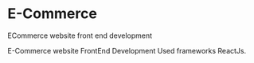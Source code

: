# E-Commerce
ECommerce website front end development

E-Commerce website FrontEnd Development 
Used frameworks ReactJs.
